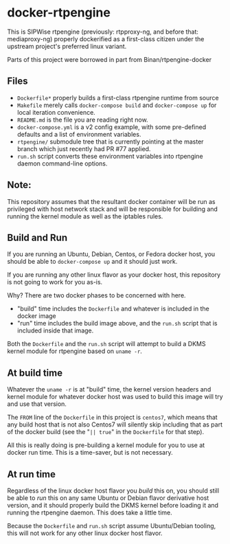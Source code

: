 # docker-rtpengine

This is SIPWise rtpengine (previously: rtpproxy-ng, and before that: mediaproxy-ng) properly dockerified as a first-class citizen under the upstream project's preferred linux variant.

Parts of this project were borrowed in part from Binan/rtpengine-docker

## Files

- `Dockerfile*` properly builds a first-class rtpengine runtime from source
- `Makefile` merely calls `docker-compose build` and `docker-compose up` for local iteration convenience.
- `README.md` is the file you are reading right now.
- `docker-compose.yml` is a v2 config example, with some pre-defined defaults and a list of environment variables.
- `rtpengine/` submodule tree that is currently pointing at the master branch which just recently had PR #77 applied.
- `run.sh` script converts these environment variables into rtpengine daemon command-line options.

## Note:

This repository assumes that the resultant docker container will be run as privileged with host network stack and will be responsible for building and running the kernel module as well as the iptables rules.

## Build and Run

If you are running an Ubuntu, Debian, Centos, or Fedora docker host, you should be able to `docker-compose up` and it should just work.

If you are running any other linux flavor as your docker host, this repository is not going to work for you as-is.

Why? There are two docker phases to be concerned with here.

- "build" time includes the `Dockerfile` and whatever is included in the docker image
- "run" time includes the build image above, and the `run.sh` script that is included inside that image.

Both the `Dockerfile` and the `run.sh` script will attempt to build a DKMS kernel module for rtpengine based on `uname -r`.

## At build time

Whatever the `uname -r` is at "build" time, the kernel version headers and kernel module for whatever docker host was used to build this image will try and use that version.

The `FROM` line of the `Dockerfile` in this project is `centos7`, which means that any build host that is not also Centos7 will silently skip including that as part of the docker build (see the "`|| true`" in the `Dockerfile` for that step).

All this is really doing is pre-building a kernel module for you to use at docker run time. This is a time-saver, but is not necessary.

## At run time

Regardless of the linux docker host flavor you _build_ this on, you should still be able to _run_ this on any same Ubuntu or Debian flavor derivative host version, and it should properly build the DKMS kernel before loading it and running the rtpengine daemon. This does take a little time.

Because the `Dockerfile` and `run.sh` script assume Ubuntu/Debian tooling, this will not work for any other linux docker host flavor.


